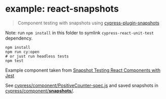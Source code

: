 # example: react-snapshots

> Component testing with snapshots using [cypress-plugin-snapshots](https://github.com/meinaart/cypress-plugin-snapshots)

Note: run `npm install` in this folder to symlink `cypress-react-unit-test` dependency.

```shell
npm install
npm run cy:open
# or just run headless tests
npm test
```

Example component taken from [Snapshot Testing React Components with Jest](https://semaphoreci.com/community/tutorials/snapshot-testing-react-components-with-jest)

See [cypress/component/PositiveCounter-spec.js](cypress/component/PositiveCounter-spec.js) and saved snapshots in [cypress/component/**snapshots**/](cypress/component/__snapshots__/PositiveCounter-spec.js.snap).
